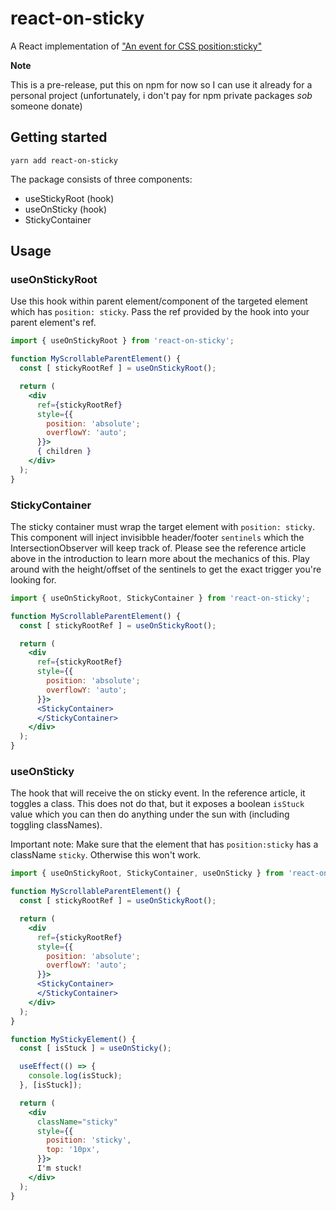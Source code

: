 # react-on-sticky

A React implementation of
["An event for CSS position:sticky"](https://developers.google.com/web/updates/2017/09/sticky-headers)

**Note**

This is a pre-release, put this on npm for now so I can use it already for a
personal project (unfortunately, i don't pay for npm private packages _sob_
someone donate)

## Getting started

`yarn add react-on-sticky`

The package consists of three components:

- useStickyRoot (hook)
- useOnSticky (hook)
- StickyContainer

## Usage

### useOnStickyRoot

Use this hook within parent element/component of the targeted element which has
`position: sticky`. Pass the ref provided by the hook into your parent element's
ref.

```jsx
import { useOnStickyRoot } from 'react-on-sticky';

function MyScrollableParentElement() {
  const [ stickyRootRef ] = useOnStickyRoot();

  return (
    <div
      ref={stickyRootRef}
      style={{
        position: 'absolute';
        overflowY: 'auto';
      }}>
      { children }
    </div>
  );
}
```

### StickyContainer

The sticky container must wrap the target element with `position: sticky`. This
component will inject invisibble header/footer `sentinels` which the
IntersectionObserver will keep track of. Please see the reference article above
in the introduction to learn more about the mechanics of this. Play around with
the height/offset of the sentinels to get the exact trigger you're looking for.

```jsx
import { useOnStickyRoot, StickyContainer } from 'react-on-sticky';

function MyScrollableParentElement() {
  const [ stickyRootRef ] = useOnStickyRoot();

  return (
    <div
      ref={stickyRootRef}
      style={{
        position: 'absolute';
        overflowY: 'auto';
      }}>
      <StickyContainer>
      </StickyContainer>
    </div>
  );
}
```

### useOnSticky

The hook that will receive the on sticky event. In the reference article, it
toggles a class. This does not do that, but it exposes a boolean `isStuck` value
which you can then do anything under the sun with (including toggling
classNames).

Important note: Make sure that the element that has `position:sticky` has a
className `sticky`. Otherwise this won't work.

```jsx
import { useOnStickyRoot, StickyContainer, useOnSticky } from 'react-on-sticky';

function MyScrollableParentElement() {
  const [ stickyRootRef ] = useOnStickyRoot();

  return (
    <div
      ref={stickyRootRef}
      style={{
        position: 'absolute';
        overflowY: 'auto';
      }}>
      <StickyContainer>
      </StickyContainer>
    </div>
  );
}

function MyStickyElement() {
  const [ isStuck ] = useOnSticky();

  useEffect(() => {
    console.log(isStuck);
  }, [isStuck]);

  return (
    <div
      className="sticky"
      style={{
        position: 'sticky',
        top: '10px',
      }}>
      I'm stuck!
    </div>
  );
}
```
